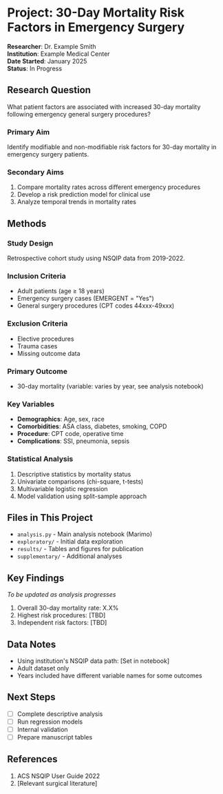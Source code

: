 # Project: 30-Day Mortality Risk Factors in Emergency Surgery

**Researcher**: Dr. Example Smith  
**Institution**: Example Medical Center  
**Date Started**: January 2025  
**Status**: In Progress

## Research Question

What patient factors are associated with increased 30-day mortality following emergency general surgery procedures?

### Primary Aim
Identify modifiable and non-modifiable risk factors for 30-day mortality in emergency surgery patients.

### Secondary Aims
1. Compare mortality rates across different emergency procedures
2. Develop a risk prediction model for clinical use
3. Analyze temporal trends in mortality rates

## Methods

### Study Design
Retrospective cohort study using NSQIP data from 2019-2022.

### Inclusion Criteria
- Adult patients (age ≥ 18 years)
- Emergency surgery cases (EMERGENT = "Yes")
- General surgery procedures (CPT codes 44xxx-49xxx)

### Exclusion Criteria
- Elective procedures
- Trauma cases
- Missing outcome data

### Primary Outcome
- 30-day mortality (variable: varies by year, see analysis notebook)

### Key Variables
- **Demographics**: Age, sex, race
- **Comorbidities**: ASA class, diabetes, smoking, COPD
- **Procedure**: CPT code, operative time
- **Complications**: SSI, pneumonia, sepsis

### Statistical Analysis
1. Descriptive statistics by mortality status
2. Univariate comparisons (chi-square, t-tests)
3. Multivariable logistic regression
4. Model validation using split-sample approach

## Files in This Project

- `analysis.py` - Main analysis notebook (Marimo)
- `exploratory/` - Initial data exploration
- `results/` - Tables and figures for publication
- `supplementary/` - Additional analyses

## Key Findings

*To be updated as analysis progresses*

1. Overall 30-day mortality rate: X.X%
2. Highest risk procedures: [TBD]
3. Independent risk factors: [TBD]

## Data Notes

- Using institution's NSQIP data path: [Set in notebook]
- Adult dataset only
- Years included have different variable names for some outcomes

## Next Steps

- [ ] Complete descriptive analysis
- [ ] Run regression models
- [ ] Internal validation
- [ ] Prepare manuscript tables

## References

1. ACS NSQIP User Guide 2022
2. [Relevant surgical literature]